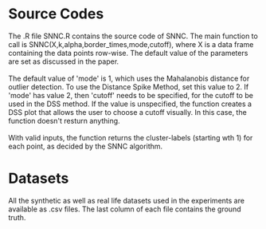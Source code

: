 # Source Codes
The .R file SNNC.R contains the source code of SNNC. The main function to call is SNNC(X,k,alpha,border_times,mode,cutoff), where X is a data frame containing the data points row-wise. The default value of the parameters are set as discussed in the paper.<br/><br/>
The default value of 'mode' is 1, which uses the Mahalanobis distance for outlier detection. To use the Distance Spike Method, set this value to 2. If 'mode' has value 2, then 'cutoff' needs to be specified, for the cutoff to be used in the DSS method. If the value is unspecified, the function creates a DSS plot that allows the user to choose a cutoff visually. In this case, the function doesn't resturn anything.<br/><br/>
With valid inputs, the function returns the cluster-labels (starting wth 1) for each point, as decided by the SNNC algorithm.


# Datasets
All the synthetic as well as real life datasets used in the experiments are available as .csv files. The last column of each file contains the ground truth.
